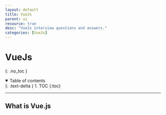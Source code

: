 ```yaml
---
layout: default
title: VueJs
parent: ui
resource: true
desc: "VueJs interview questions and answers."
categories: [VueJs]
---
```


# VueJs
{: .no_toc }

<details open markdown="block">
  <summary>
    Table of contents
  </summary>
  {: .text-delta }
1. TOC
{:toc}
</details>

---

## What is Vue.js


